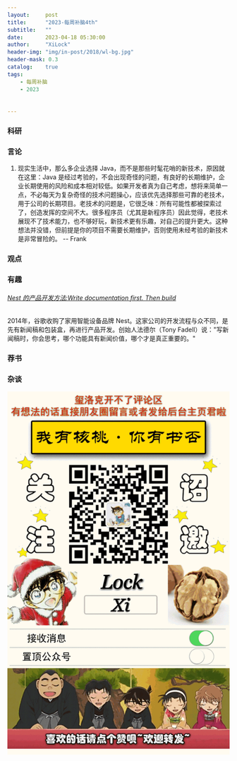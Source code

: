 ```yaml
---
layout:     post
title:      "2023-每周补脑4th"
subtitle:   ""
date:       2023-04-18 05:30:00
author:     "XiLock"
header-img: "img/in-post/2018/wl-bg.jpg"
header-mask: 0.3
catalog:    true
tags:
    - 每周补脑
    - 2023


---
```


### 科研

### 言论
1. 现实生活中，那么多企业选择 Java，而不是那些时髦花哨的新技术，原因就在这里：Java 是经过考验的，不会出现奇怪的问题，有良好的长期维护，企业长期使用的风险和成本相对较低。如果开发者真为自己考虑，想将来简单一点，不必每天为复杂奇怪的技术问题操心，应该优先选择那些可靠的老技术，用于公司的长期项目。老技术的问题是，它很乏味：所有可能性都被探索过了，创造发挥的空间不大。很多程序员（尤其是新程序员）因此觉得，老技术展现不了技术能力，也不够好玩，新技术更有乐趣，对自己的提升更大。这种想法并没错，但前提是你的项目不需要长期维护，否则使用未经考验的新技术是非常冒险的。 -- Frank

### 观点


### 有趣
###### [Nest 的产品开发方法:Write documentation first. Then build](https://www.reproof.app/blog/document-first-then-build)
2014年，谷歌收购了家用智能设备品牌 Nest。这家公司的开发流程与众不同，是先有新闻稿和包装盒，再进行产品开发。创始人法德尔（Tony Fadell）说："写新闻稿时，你会思考，哪个功能具有新闻价值，哪个才是真正重要的。"

### 荐书


### 杂谈

![](/img/wc-tail.GIF)
